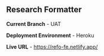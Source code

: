 ## Research Formatter

**Current Branch** - UAT

**Deployment Environment** - Heroku

**Live URL** - https://refo-fe.netlify.app/
